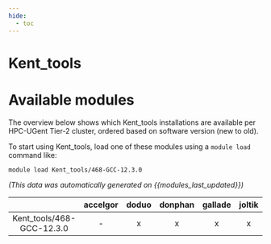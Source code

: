 ```yaml
---
hide:
  - toc
---
```


Kent_tools
==========

# Available modules


The overview below shows which Kent_tools installations are available per HPC-UGent Tier-2 cluster, ordered based on software version (new to old).

To start using Kent_tools, load one of these modules using a `module load` command like:

```shell
module load Kent_tools/468-GCC-12.3.0
```

*(This data was automatically generated on {{modules_last_updated}})*  

| |accelgor|doduo|donphan|gallade|joltik|shinx|
| :---: | :---: | :---: | :---: | :---: | :---: | :---: |
|Kent_tools/468-GCC-12.3.0|-|x|x|x|x|x|
